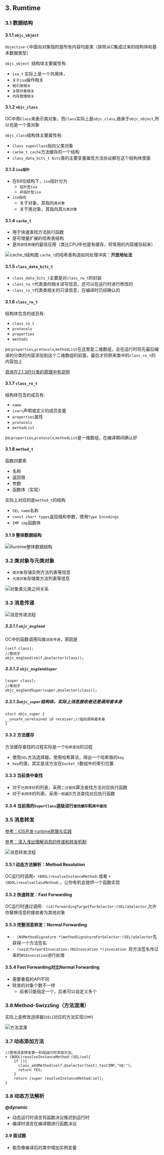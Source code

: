## 3. Rumtime


### 3.1 数据结构

#### 3.1.1 `objc_object`
`Objective-C`中面向对象指的是所有内容均是类（排除从C集成过来的结构体和基本数据类型）

`objc_object `结构体主要属性有:

- `isa_t` 实际上是一个共用体，
- `关于isa`操作相关
- `弱引用相关`
- `关联对象相关`
- `内存管理相关`



#### 3.1.2 `objc_class`
OC中用`Class`来表示类对象，而`Class`实际上是`objc_class`,继承于`objc_object`,所以也是一个类对象

`objc_class`结构体主要属性有:

- `Class superClass`指向父类对象
- `cache_t cache`方法缓存的一个结构
- `class_data_bits_t bits`类的主要变量属性方法协议都在这个结构体里面



#### 3.1.3 `isa指针`

- 在64位结构下，`isa`指针分为
	- `指针型isa`
	- `非指针型isa`
- `isa指向`
	- 关于对象，其指向`类对象`
	- 关于类对象，其指向其`元类对象`



#### 3.1.4 `cache_t`

- 用于快速查找方法执行函数
- 是可增量扩展的哈希表结构
- 是`局部性原理`的最佳应用（类比CPU中也是有缓存，将常用的内容缓存起来）

![cache_t结构图](https://github.com/dannyCaiHaoming/MyGitProfject/blob/master/iOS%E9%9D%A2%E8%AF%95%E5%87%86%E5%A4%87/images/3/cache_t%E7%BB%93%E6%9E%84%E5%9B%BE.png)
`cache_t`的哈希表构造如何处理冲突：**开放地址法**



#### 3.1.5 `class_data_bits_t`

- `class_data_bits_t`主要是对`class_rw_t`的封装
- `class_rw_t`代表类的相关读写信息，还可以在运行时进行修改的
- `class_ro_t`代表类相关的只读信息，在编译时已经确认的



#### 3.1.6 `class_rw_t`
结构体包含的成员有:

- `class_ro_t`
- `protocols`
- `properties`
- `methods`

ps:`properties`,`protocols`,`methodList`在这里是二维数组，会在运行时将先最后编译的分类的内容添加到这个二维数组的前面，最后才将原来类中的`class_ro_t`的内容加上

[具体在2.1.3的分类的原理中有说明](https://github.com/dannyCaiHaoming/MyGitProfject/tree/master/iOS%E9%9D%A2%E8%AF%95%E5%87%86%E5%A4%87/2.OC%E8%AF%AD%E8%A8%80#213-%E5%88%86%E7%B1%BB%E7%9A%84%E5%8E%9F%E7%90%86)



#### 3.1.7 `class_ro_t`
结构体包含的成员有:

- `name`
- `ivars`声明或定义的成员变量
- `properties`属性
- `protocols`
- `methodList`

ps:`properties`,`protocols`,`methodList`是一维数组，在编译期间确认好



#### 3.1.8 `method_t`
函数四要素

- 名称
- 返回值
- 参数
- 函数体（实现）

实际上对应的是`method_t`的结构

- `SEL name`名称
- `const char* types`返回值和参数，使用`Type Encodings`
- `IMP imp`函数体



#### 3.1.9 整体数据结构

![Runtime整体数据结构](https://github.com/dannyCaiHaoming/MyGitProfject/blob/master/iOS%E9%9D%A2%E8%AF%95%E5%87%86%E5%A4%87/images/3/Rumtime%E6%95%B4%E4%BD%93%E6%95%B0%E6%8D%AE%E7%BB%93%E6%9E%84%E5%9B%BE.png)



### 3.2 类对象与元类对象

- `类对象`存储实例方法列表等信息
- `元类对象`存储类方法列表等信息

![对象类元类之间关系](https://github.com/dannyCaiHaoming/MyGitProfject/blob/master/iOS%E9%9D%A2%E8%AF%95%E5%87%86%E5%A4%87/images/3/%E5%AF%B9%E8%B1%A1%E7%B1%BB%E5%85%83%E7%B1%BB%E4%B9%8B%E9%97%B4%E5%85%B3%E7%B3%BB.png)



### 3.3 消息传递


![消息传递流程](https://github.com/dannyCaiHaoming/MyGitProfject/blob/master/iOS%E9%9D%A2%E8%AF%95%E5%87%86%E5%A4%87/images/3/%E6%B6%88%E6%81%AF%E4%BC%A0%E9%80%92%E6%B5%81%E7%A8%8B.png)

##### 3.3.1.1 `objc_msgSend `
OC中的函数调用叫做`消息传递`，原因是

    [self class];
    //等同于
    objc_msgSend(self,@selector(class));
    
    
##### 3.3.1.2 `objc_msgSendSuper`

	[super class];
	//等同于
	objc_msgSendSuper(super,@selector(class));
	
##### 3.3.1.3`objc_super`结构体，实际上消息接收者还是调用者本身
	
	stuct objc_super {
	__unsafe_unretained id receiver;//指向调用者本身
	}

#### 3.3.2 方法缓存
方法缓存查找的过程实际是一个`哈希查找`的过程

 - 使用`SEL`方法选择器，使用哈希算法，得出一个哈希值的`key`
 - `key`的值，其实是该方法在`bucket_t`数组中的索引位置

 
#### 3.3.3 当前类中查找

- 对于`已排序好`的列表，采用`二分查找`算法查找方法对应执行函数
- 对于`未排序`的列表，采用`一般遍历`方法查找对应执行函数


#### 3.3.4 当前类的`SuperClass`逐级进行`查找缓存`和`类中查找`

 
 
### 3.5 消息转发
[参考：iOS开发·runtime原理与实践](https://juejin.im/post/5ae96e8c6fb9a07ac85a3860#heading-16)

[参考：深入浅出理解消息的传递和转发机制](https://www.cnblogs.com/zhanggui/p/7731394.html)

![消息转发流程](https://github.com/dannyCaiHaoming/MyGitProfject/blob/master/iOS%E9%9D%A2%E8%AF%95%E5%87%86%E5%A4%87/images/3/%E6%B6%88%E6%81%AF%E8%BD%AC%E5%8F%91%E6%B5%81%E7%A8%8B.png)

#### 3.5.1 动态方法解析：Method Resolution
OC运行时调用`+ (BOOL)resolveInstanceMethod:`或者 `+ (BOOL)resolveClassMethod:`，让你有机会提供一个函数实现

#### 3.5.2 快速转发：Fast Forwarding
OC运行时通过调用`- (id)forwardingTargetForSelector:(SEL)aSelector`,允许你替换信息的接收者为其他对象

#### 3.5.3 完整消息转发：Normal Forwarding
- `- (NSMethodSignature *)methodSignatureForSelector:(SEL)aSelector`先获得一个方法签名
- `- (void)forwardInvocation:(NSInvocation *)invocation `将方法签名传过来的`NSInvocation`进行处理


#### 3.5.4 Fast Forwarding对比Normal Forwarding

- 需要重载的API不同
- 转发的对象个数不一样
	- 前者只能指定一个，后者可以自定义多个



### 3.6 Method-Swizzling（方法混淆）
实际上是修改选择器(`SEL`)对应的方法实现(`IMP`)

![方法混淆](https://github.com/dannyCaiHaoming/MyGitProfject/blob/master/iOS%E9%9D%A2%E8%AF%95%E5%87%86%E5%A4%87/images/3/%E6%96%B9%E6%B3%95%E6%B7%B7%E6%B7%86.png)


### 3.7 动态添加方法

	//使用消息转发第一阶段运行时添加方法。
	+ (BOOL)resolveInstanceMethod:(SEL)sel{
		if (){
		  class_addMethod(self,@selector(test),testIMP,"V@:");
		  return YES;
		}
		return [super resolveInstanceMethod:sel];
	}


### 3.8 动态方法解析

**@dynamic**

- 动态运行时语言将函数决议推迟到运行时
- 编译时语言在编译期进行函数决议


#### 3.9 面试题

- 能否像编译后的类中增加实例变量